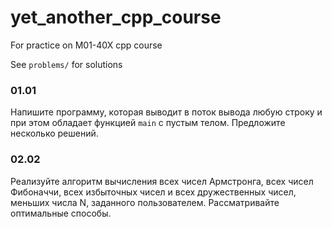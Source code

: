 # yet_another_cpp_course
For practice on M01-40X cpp course

See `problems/` for solutions

### 01.01

Напишите программу, которая выводит в поток вывода любую строку и при этом обладает функцией `main` с пустым телом. Предложите несколько решений.

### 02.02

Реализуйте алгоритм вычисления всех чисел Армстронга, всех чисел Фибоначчи, всех избыточных чисел и всех дружественных чисел, меньших числа N, заданного пользователем. Рассматривайте оптимальные способы.
